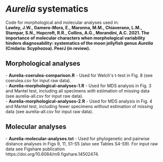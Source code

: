 # <em>Aurelia</em> systematics
<p>Code for morphological and molecular analyses used in:<br>
<strong>Lawley, J.W., Gamero-Mora, E., Maronna, M.M., Chiaverano, L.M., Stampar, S.N., Hopcroft, R.R., Collins, A.G., Morandini, A.C. 2021. The importance of molecular characters when morphological variability hinders diagnosability: systematics of the moon jellyfish genus <em>Aurelia</em> (Cnidaria: Scyphozoa). PeerJ (in review).</strong></p>

## Morphological analyses

<p>- <strong>Aurelia-coerulea-comparison.R</strong> - Used for Welch's t-test in Fig. 8 (see coerulea.csv for input raw data).<br>
- <strong>Aurelia-morphological-analyses-1.R</strong> - Used for MDS analysis in Fig. 3 and Mantel test, including all specimens <em>with</em> estimation of missing data (see aurelia-all.csv for input raw data).<br>
- <strong>Aurelia-morphological-analyses-2.R</strong> - Used for MDS analysis in Fig. 4 and Mantel test, including fewer specimens <em>without</em> estimation of missing data (see aurelia-all.csv for input raw data).</p>

## Molecular analyses

<p>- <strong>Aurelia-molecular-analyses.txt</strong> - Used for phylogenetic and pairwise distance analyses in Figs 9, 11, S1-S5 (also see Tables S4-S9). For input raw data see Figshare publication https://doi.org/10.6084/m9.figshare.14502474. </p>

